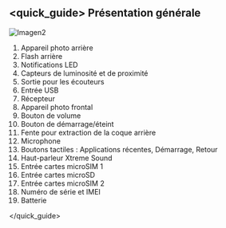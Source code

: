 ## <quick_guide> Présentation générale

![Imagen2](http://static.energysistem.com/images/manuals/42762/576aa9453becd.jpg)

1. Appareil photo arrière
2. Flash arrière
3. Notifications LED
4. Capteurs de luminosité et de proximité
5. Sortie pour les écouteurs
6. Entrée USB
7. Récepteur
8. Appareil photo frontal
9. Bouton de volume
10. Bouton de démarrage/éteint
11. Fente pour extraction de la coque arrière
12. Microphone
13. Boutons tactiles : Applications récentes, Démarrage, Retour
14. Haut-parleur Xtreme Sound
15. Entrée cartes microSIM 1
16. Entrée cartes microSD
17. Entrée cartes microSIM 2
18. Numéro de série et IMEI
19. Batterie


</quick_guide>

